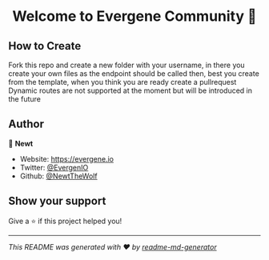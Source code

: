 <h1 align="center">Welcome to Evergene Community 👋</h1>

## How to Create

Fork this repo and create a new folder with your username, in there you create your own files as the endpoint should be called then, best you create from the template, when you think you are ready create a pullrequest
Dynamic routes are not supported at the moment but will be introduced in the future

## Author

👤 **Newt**

* Website: https://evergene.io
* Twitter: [@EvergenIO](https://twitter.com/EvergenIO)
* Github: [@NewtTheWolf](https://github.com/NewtTheWolf)

## Show your support

Give a ⭐️ if this project helped you!

***
_This README was generated with ❤️ by [readme-md-generator](https://github.com/kefranabg/readme-md-generator)_
